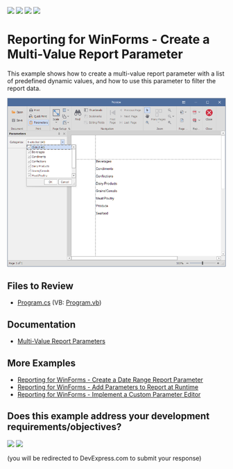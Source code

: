<!-- default badges list -->
![](https://img.shields.io/endpoint?url=https://codecentral.devexpress.com/api/v1/VersionRange/378385360/22.2.2%2B)
[![](https://img.shields.io/badge/Open_in_DevExpress_Support_Center-FF7200?style=flat-square&logo=DevExpress&logoColor=white)](https://supportcenter.devexpress.com/ticket/details/T1020321)
[![](https://img.shields.io/badge/📖_How_to_use_DevExpress_Examples-e9f6fc?style=flat-square)](https://docs.devexpress.com/GeneralInformation/403183)
[![](https://img.shields.io/badge/💬_Leave_Feedback-feecdd?style=flat-square)](#does-this-example-address-your-development-requirementsobjectives)
<!-- default badges end -->
# Reporting for WinForms - Create a Multi-Value Report Parameter

This example shows how to create a multi-value report parameter with a list of predefined dynamic values, and how to use this parameter to filter the report data.

![Multi-Value Report Parameter](Images/screenshot.png)

## Files to Review

* [Program.cs](./CS/Program.cs) (VB: [Program.vb](./VB/Program.vb))

## Documentation

* [Multi-Value Report Parameters](https://docs.devexpress.com/XtraReports/9998/detailed-guide-to-devexpress-reporting/use-report-parameters/multi-value-report-parameters)

## More Examples

* [Reporting for WinForms - Create a Date Range Report Parameter](https://github.com/DevExpress-Examples/reporting-winforms-parameter-daterange)
* [Reporting for WinForms - Add Parameters to Report at Runtime](https://github.com/DevExpress-Examples/reporting-winforms-add-report-parameters)
* [Reporting for WinForms - Implement a Custom Parameter Editor](https://github.com/DevExpress-Examples/reporting-winforms-implement-custom-parameter-editor)
<!-- feedback -->
## Does this example address your development requirements/objectives?

[<img src="https://www.devexpress.com/support/examples/i/yes-button.svg"/>](https://www.devexpress.com/support/examples/survey.xml?utm_source=github&utm_campaign=reporting-winforms-parameter-multivalue&~~~was_helpful=yes) [<img src="https://www.devexpress.com/support/examples/i/no-button.svg"/>](https://www.devexpress.com/support/examples/survey.xml?utm_source=github&utm_campaign=reporting-winforms-parameter-multivalue&~~~was_helpful=no)

(you will be redirected to DevExpress.com to submit your response)
<!-- feedback end -->
